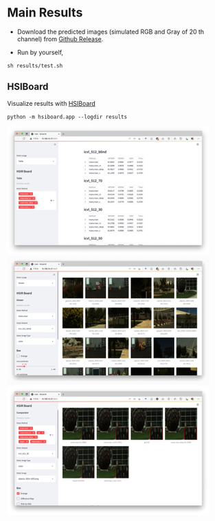 # Main Results

- Download the predicted images (simulated RGB and Gray of 20 th channel) from [Github Release]().

- Run by yourself,

```shell
sh results/test.sh
```

## HSIBoard

Visualize results with [HSIBoard](https://github.com/bit-isp/HSIR)

```shell
python -m hsiboard.app --logdir results
```

<img src="hsiboard-table.png" height="300px"/>

<img src="hsiboard-viewer.png" height="300px"/>

<img src="hsiboard-cmp.png" height="300px"/>